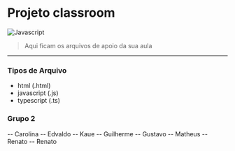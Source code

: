 # Projeto classroom

![Javascript](https://upload.wikimedia.org/wikipedia/commons/thumb/9/99/Unofficial_JavaScript_logo_2.svg/260px-Unofficial_JavaScript_logo_2.svg.png "Javascript")

> Aqui ficam os arquivos de apoio da sua aula

 ---
 
 ### Tipos de Arquivo
 - html (.html)
 - javascript (.js)
 - typescript (.ts)

 ### Grupo 2

-- Carolina
-- Edvaldo
-- Kaue
-- Guilherme
-- Gustavo
-- Matheus
-- Renato
-- Renato
